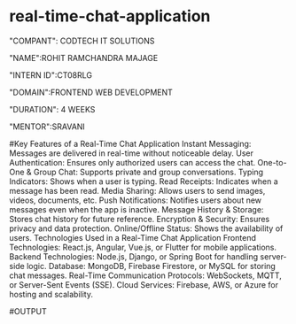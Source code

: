 # real-time-chat-application

"COMPANT": CODTECH IT SOLUTIONS

"NAME":ROHIT RAMCHANDRA MAJAGE

"INTERN ID":CT08RLG

"DOMAIN":FRONTEND WEB DEVELOPMENT

"DURATION": 4 WEEKS

"MENTOR":SRAVANI

#Key Features of a Real-Time Chat Application
Instant Messaging: Messages are delivered in real-time without noticeable delay.
User Authentication: Ensures only authorized users can access the chat.
One-to-One & Group Chat: Supports private and group conversations.
Typing Indicators: Shows when a user is typing.
Read Receipts: Indicates when a message has been read.
Media Sharing: Allows users to send images, videos, documents, etc.
Push Notifications: Notifies users about new messages even when the app is inactive.
Message History & Storage: Stores chat history for future reference.
Encryption & Security: Ensures privacy and data protection.
Online/Offline Status: Shows the availability of users.
Technologies Used in a Real-Time Chat Application
Frontend Technologies: React.js, Angular, Vue.js, or Flutter for mobile applications.
Backend Technologies: Node.js, Django, or Spring Boot for handling server-side logic.
Database: MongoDB, Firebase Firestore, or MySQL for storing chat messages.
Real-Time Communication Protocols: WebSockets, MQTT, or Server-Sent Events (SSE).
Cloud Services: Firebase, AWS, or Azure for hosting and scalability.

#OUTPUT


